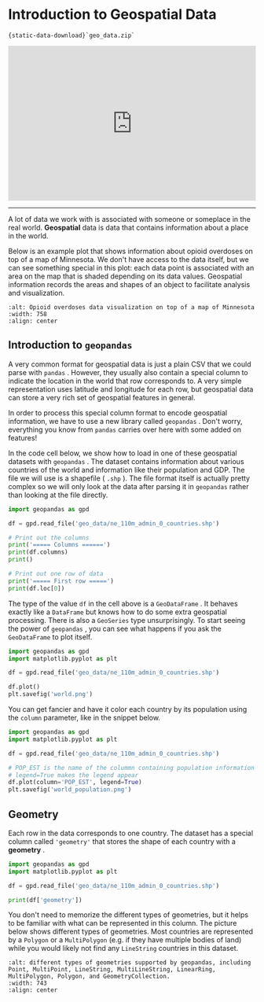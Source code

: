 # Introduction to Geospatial Data

```{reading-data}
{static-data-download}`geo_data.zip`
```

<div style="position: relative; padding-bottom: 62.5%; height: 0;">
    <iframe src="https://www.loom.com/embed/10868442f5ff4b85b65788af88780c9c" frameborder="0" webkitallowfullscreen mozallowfullscreen allowfullscreen style="position: absolute; top: 0; left: 0; width: 100%; height: 100%;"></iframe>
</div>

---

A lot of data we work with is associated with someone or someplace in the real world. **Geospatial** data is data that contains information about a place in the world.

Below is an example plot that shows information about opioid overdoses on top of a map of Minnesota. We don't have access to the data itself, but we can see something special in this plot: each data point is associated with an area on the map that is shaded depending on its data values. Geospatial information records the areas and shapes of an object to facilitate analysis and visualization.

```{image} https://static.us.edusercontent.com/files/TspGBZsK4hClAyse74W8kJhL
:alt: Opioid overdoses data visualization on top of a map of Minnesota
:width: 758
:align: center
```

## Introduction to `geopandas`

A very common format for geospatial data is just a plain CSV that we could parse with `pandas` . However, they usually also contain a special column to indicate the location in the world that row corresponds to. A very simple representation uses latitude and longitude for each row, but geospatial data can store a very rich set of geospatial features in general.

In order to process this special column format to encode geospatial information, we have to use a new library called `geopandas` . Don't worry, everything you know from `pandas` carries over here with some added on features!

In the code cell below, we show how to load in one of these geospatial datasets with `geopandas` . The dataset contains information about various countries of the world and information like their population and GDP. The file we will use is a shapefile ( `.shp` ). The file format itself is actually pretty complex so we will only look at the data after parsing it in `geopandas` rather than looking at the file directly.

```python
import geopandas as gpd

df = gpd.read_file('geo_data/ne_110m_admin_0_countries.shp')

# Print out the columns
print('===== Columns ======')
print(df.columns)
print()

# Print out one row of data
print('===== First row =====')
print(df.loc[0])
```

The type of the value `df` in the cell above is a `GeoDataFrame` . It behaves exactly like a `DataFrame` but knows how to do some extra geospatial processing. There is also a `GeoSeries` type unsurprisingly. To start seeing the power of `geopandas` , you can see what happens if you ask the `GeoDataFrame` to plot itself.

```python
import geopandas as gpd
import matplotlib.pyplot as plt

df = gpd.read_file('geo_data/ne_110m_admin_0_countries.shp')

df.plot()
plt.savefig('world.png')
```

You can get fancier and have it color each country by its population using the `column` parameter, like in the snippet below.

```python
import geopandas as gpd
import matplotlib.pyplot as plt

df = gpd.read_file('geo_data/ne_110m_admin_0_countries.shp')

# POP_EST is the name of the colummn containing population information
# legend=True makes the legend appear
df.plot(column='POP_EST', legend=True)
plt.savefig('world_population.png')
```

## Geometry

Each row in the data corresponds to one country. The dataset has a special column called `'geometry'` that stores the shape of each country with a **geometry** .

```python
import geopandas as gpd
import matplotlib.pyplot as plt

df = gpd.read_file('geo_data/ne_110m_admin_0_countries.shp')

print(df['geometry'])
```

You don't need to memorize the different types of geometries, but it helps to be familiar with what can be represented in this column. The picture below shows different types of geometries. Most countries are represented by a `Polygon` or a `MultiPolygon` (e.g. if they have multiple bodies of land) while you would likely not find any `LineString` countries in this dataset.

```{image} https://static.us.edusercontent.com/files/ssqySbFc6tlA3yol8wiEz6pC
:alt: different types of geometries supported by geopandas, including Point, MultiPoint, LineString, MultiLineString, LinearRing, MultiPolygon, Polygon, and GeometryCollection.
:width: 743
:align: center
```
